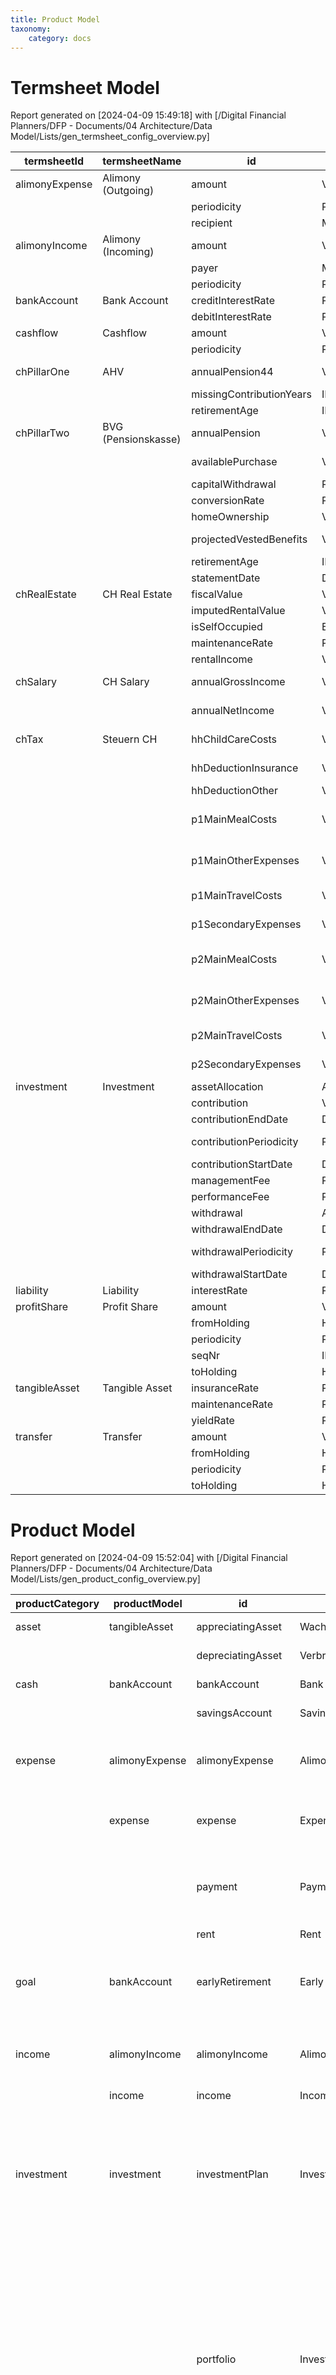 ```yaml
---
title: Product Model
taxonomy:
    category: docs
---
```


# Termsheet Model

Report generated on [2024-04-09 15:49:18] with [/Digital Financial Planners/DFP - Documents/04 Architecture/Data Model/Lists/gen_termsheet_config_overview.py]

| termsheetId | termsheetName | id | type | name | filename |
|---|---|---|---|---|---|
| alimonyExpense | Alimony (Outgoing) | amount | VALUE | Betrag | TermsheetConfig.kt |
|  |  | periodicity | PERIODICITY | Periodizität | TermsheetConfig.kt |
|  |  | recipient | MEMBER | Empfänger | TermsheetConfig.kt |
| alimonyIncome | Alimony (Incoming) | amount | VALUE | Betrag | TermsheetConfig.kt |
|  |  | payer | MEMBER | Zahler | TermsheetConfig.kt |
|  |  | periodicity | PERIODICITY | Periodizität | TermsheetConfig.kt |
| bankAccount | Bank Account | creditInterestRate | PERCENTAGE | Kreditzinssatz | TermsheetConfig.kt |
|  |  | debitInterestRate | PERCENTAGE | Debitzinssatz | TermsheetConfig.kt |
| cashflow | Cashflow | amount | VALUE | Betrag | TermsheetConfig.kt |
|  |  | periodicity | PERIODICITY | Periodizität | TermsheetConfig.kt |
| chPillarOne | AHV | annualPension44 | VALUE | Jährliche Rente (gemäss Tabelle 44) | SwissTermsheetConfig.kt |
|  |  | missingContributionYears | INTEGER | Fehlende Beitragsjahre | SwissTermsheetConfig.kt |
|  |  | retirementAge | INTEGER | Rentenalter (63 .. 70) | SwissTermsheetConfig.kt |
| chPillarTwo | BVG (Pensionskasse) | annualPension | VALUE | Rente | SwissTermsheetConfig.kt |
|  |  | availablePurchase | VALUE | Möglicher Einkauf (auf Rentenalter) | SwissTermsheetConfig.kt |
|  |  | capitalWithdrawal | PERCENTAGE | Kapitalbezug (in %) | SwissTermsheetConfig.kt |
|  |  | conversionRate | PERCENTAGE | Umwandlungssatz | SwissTermsheetConfig.kt |
|  |  | homeOwnership | VALUE | Bezug Wohneigentum | SwissTermsheetConfig.kt |
|  |  | projectedVestedBenefits | VALUE | Prognostiziertes Freizügigkeitsguthaben | SwissTermsheetConfig.kt |
|  |  | retirementAge | INTEGER | Rentenalter (58 .. 65) | SwissTermsheetConfig.kt |
|  |  | statementDate | DATE | Datum des PK Auszugs | SwissTermsheetConfig.kt |
| chRealEstate | CH Real Estate | fiscalValue | VALUE | Fiscal Value | SwissTermsheetConfig.kt |
|  |  | imputedRentalValue | VALUE | Imputed Rental Value | SwissTermsheetConfig.kt |
|  |  | isSelfOccupied | BOOLEAN | Is self occupied? | SwissTermsheetConfig.kt |
|  |  | maintenanceRate | PERCENTAGE | Maintenance Rate | SwissTermsheetConfig.kt |
|  |  | rentalIncome | VALUE | Rental Income (yearly) | SwissTermsheetConfig.kt |
| chSalary | CH Salary | annualGrossIncome | VALUE | Jährliches Bruttoeinkommen | SwissTermsheetConfig.kt |
|  |  | annualNetIncome | VALUE | Jährliches Nettoeinkommen | SwissTermsheetConfig.kt |
| chTax | Steuern CH | hhChildCareCosts | VALUE | HH Kosten Kinderbetreuung | SwissTermsheetConfig.kt |
|  |  | hhDeductionInsurance | VALUE | HH Versicherungsprämien | SwissTermsheetConfig.kt |
|  |  | hhDeductionOther | VALUE | HH Übrige Abzüge | SwissTermsheetConfig.kt |
|  |  | p1MainMealCosts | VALUE | P1 Verpflegungskosten Haupterwerb | SwissTermsheetConfig.kt |
|  |  | p1MainOtherExpenses | VALUE | P1 Übrige Berufsauslagen Haupterwerb | SwissTermsheetConfig.kt |
|  |  | p1MainTravelCosts | VALUE | P1 Fahrkosten Haupterwerb | SwissTermsheetConfig.kt |
|  |  | p1SecondaryExpenses | VALUE | P1 Berufsauslagen Nebenerwerb | SwissTermsheetConfig.kt |
|  |  | p2MainMealCosts | VALUE | P2 Verpflegungskosten Haupterwerb | SwissTermsheetConfig.kt |
|  |  | p2MainOtherExpenses | VALUE | P2 Übrige Berufsauslagen Haupterwerb | SwissTermsheetConfig.kt |
|  |  | p2MainTravelCosts | VALUE | P2 Fahrkosten Haupterwerb | SwissTermsheetConfig.kt |
|  |  | p2SecondaryExpenses | VALUE | P2 Berufsauslagen Nebenerwerb | SwissTermsheetConfig.kt |
| investment | Investment | assetAllocation | ASSET_ALLOCATION | Asset Allocation | TermsheetConfig.kt |
|  |  | contribution | VALUE | Einzahlung | TermsheetConfig.kt |
|  |  | contributionEndDate | DATE | Ende Einzahlung | TermsheetConfig.kt |
|  |  | contributionPeriodicity | PERIODICITY | Periodiziät der Einzahlung | TermsheetConfig.kt |
|  |  | contributionStartDate | DATE | Start Einzahlung | TermsheetConfig.kt |
|  |  | managementFee | PERCENTAGE | Management Fee | TermsheetConfig.kt |
|  |  | performanceFee | PERCENTAGE | Performance Fee | TermsheetConfig.kt |
|  |  | withdrawal | AMOUNT | Auszahlung | TermsheetConfig.kt |
|  |  | withdrawalEndDate | DATE | Ende Auszahlung | TermsheetConfig.kt |
|  |  | withdrawalPeriodicity | PERIODICITY | Periodizität der Auszahlung | TermsheetConfig.kt |
|  |  | withdrawalStartDate | DATE | Start Auszahlung | TermsheetConfig.kt |
| liability | Liability | interestRate | PERCENTAGE | Zinssatz | TermsheetConfig.kt |
| profitShare | Profit Share | amount | VALUE | Betrag | TermsheetConfig.kt |
|  |  | fromHolding | HOLDING | Quelle | TermsheetConfig.kt |
|  |  | periodicity | PERIODICITY | Periodizität | TermsheetConfig.kt |
|  |  | seqNr | INTEGER | Reihenfolge | TermsheetConfig.kt |
|  |  | toHolding | HOLDING | Ziel | TermsheetConfig.kt |
| tangibleAsset | Tangible Asset | insuranceRate | PERCENTAGE | Versicherungskosten | TermsheetConfig.kt |
|  |  | maintenanceRate | PERCENTAGE | Instandhaltungskosten | TermsheetConfig.kt |
|  |  | yieldRate | PERCENTAGE | Zinssatz | TermsheetConfig.kt |
| transfer | Transfer | amount | VALUE | Betrag | TermsheetConfig.kt |
|  |  | fromHolding | HOLDING | Quelle | TermsheetConfig.kt |
|  |  | periodicity | PERIODICITY | Periodizität | TermsheetConfig.kt |
|  |  | toHolding | HOLDING | Ziel | TermsheetConfig.kt |


# Product Model

Report generated on [2024-04-09 15:52:04] with [/Digital Financial Planners/DFP - Documents/04 Architecture/Data Model/Lists/gen_product_config_overview.py]

| productCategory | productModel | id | name | description | taxCode | terms | filename |
|---|---|---|---|---|---|---|---|
| asset | tangibleAsset | appreciatingAsset | Wachstumsvermögenswert | Appreciating Tangible Asset | None |  | AssetConfig.kt |
|  |  | depreciatingAsset | Verbrauchsvermögenswert | Depreciating Tangible Asset | None |  | AssetConfig.kt |
| cash | bankAccount | bankAccount | Bank Account | Bank Account | None | creditInterestRate</br>debitInterestRate | AssetConfig.kt |
|  |  | savingsAccount | Savings Account | Savings Account | None | creditInterestRate</br>debitInterestRate | AssetConfig.kt |
| expense | alimonyExpense | alimonyExpense | Alimony Expense | Financial support for children/ex-spouse (outgoing) | ChTax.AlimonyExpense | periodicity</br> | ContractConfig.kt |
|  | expense | expense | Expense | Recurring expense (typically living costs) | None | periodicity</br> | ContractConfig.kt |
|  |  | payment | Payment | One-time payment (typically larger, f.ex. legal settlement) | None | periodicity</br>frozen</br>hidden</br> | ContractConfig.kt |
|  |  | rent | Rent | Rent | ChTax.ExpenseRent | periodicity</br> | ContractConfig.kt |
| goal | bankAccount | earlyRetirement | Early Retirement |  |  | retirementAge</br>startDate</br>retirementDate</br>impact</br>on</br>expenses? | GoalConfig.kt |
| income | alimonyIncome | alimonyIncome | Alimony Income | Financial support for children/ex-spouse (incoming) | ChTax.AlimonyIncome | periodicity</br> | ContractConfig.kt |
|  | income | income | Income | Income | None | periodicity</br> | ContractConfig.kt |
| investment | investment | investmentPlan | Investment Plan | Investment Plan | None | bond</br>bondInterestRate</br>cash</br>cash</br>cashInterestRate</br>contributionPeriodicity</br>managementFee</br>performanceFee</br>stock</br>stockCapitalGain</br>stockDividendYield | AssetConfig.kt |
|  |  | portfolio | Investment Portfolio | Investment Portfolio | None | bond</br>bondInterestRate</br>cash</br>cash</br>cashInterestRate</br>contribution</br>contributionEndDate</br>contributionPeriodicity</br>contributionStartDate</br>managementFee</br>performanceFee</br>stock</br>stockCapitalGain</br>stockDividendYield</br>withdrawal</br>withdrawalEndDate</br>withdrawalPeriodicity</br>withdrawalStartDate | AssetConfig.kt |
|  |  | savingsPlan | Savings Plan | Savings Plan | None | bond</br>bondInterestRate</br>cash</br>cashInterestRate</br>cashInterestRate</br>contributionPeriodicity</br>managementFee</br>performanceFee</br>stock</br>stockCapitalGain</br>stockDividendYield | AssetConfig.kt |
| liability | liability | None | Liability | Liability | None | interestRate</br> | LiabilityConfig.kt |
|  |  | None | Loan | Loan | None | interestRate</br> | LiabilityConfig.kt |
| mortgage |  | chFirstMortgage | Erste Hypothek | CH First Mortgage | None | interestRate</br> | SwissRealEstateConfig.kt |
|  |  | chSecondMortgage | Zweite Hypothek | CH Second Mortgage | None | interestRate</br> | SwissRealEstateConfig.kt |
| realEstate | chRealEstate | chRealEstate | Immobilie | CH Real Estate | None | maintenanceRate</br> | SwissRealEstateConfig.kt |
| retirement | chPillarOne | chPillarOne | AHV | AHV | None | missingContributionYears</br>retirementAge | SwissPensionConfig.kt |
|  | chPillarTwo | chPillarTwo | Pensionskasse | Pensionskasse | None |  | SwissPensionConfig.kt |
|  | investment | chPillar1ePortfolio | BVG 1e | BVG 1e | ChTax.Investment3a | bond</br>bondInterestRate</br>cash</br>cashInterestRate</br>contribution</br>contributionEndDate</br>contributionPeriodicity</br>contributionStartDate</br>managementFee</br>performanceFee</br>stock</br>stockCapitalGain</br>stockDividendYield</br>withdrawalEndDate</br>withdrawalPeriodicity</br>withdrawalStartDate | SwissPensionConfig.kt |
|  |  | chPillar3aAccount | Säule 3a Konto | Säule 3a Konto | ChTax.Investment3a | bond</br>cashInterestRate</br>cash</br>contribution</br>contributionEndDate</br>contributionPeriodicity</br>contributionStartDate</br>managementFee</br>performanceFee</br>stock</br>withdrawalEndDate</br>withdrawalPeriodicity</br>withdrawalStartDate | SwissPensionConfig.kt |
|  |  | chPillar3aPortfolio | Säule 3a Depot | Säule 3a Depot | ChTax.Investment3a | bond</br>bondInterestRate</br>cash</br>cashInterestRate</br>contributionPeriodicity</br>managementFee</br>performanceFee</br>stock</br>stockCapitalGain</br>stockDividendYield</br>withdrawalPeriodicity | SwissPensionConfig.kt |
| salary | chSalary | chPrimarySalary | Haupterwerbseinkommen | CH Primary Salary | ChTax.SalaryPrimary |  | SwissIncomeConfig.kt |
|  |  | chSecondarySalary | Nebenerwerbseinkommen | CH Secondary Salary | ChTax.SalarySecondary |  | SwissIncomeConfig.kt |
| tax | chTax | None | Steuern CH | Steuern CH | None |  | SwissTaxConfig.kt |
| transfer | profitShare | profitShare | Profit Share | Profit Share (EOY) | None | periodicity</br>frozen</br>hidden</br> | ContractConfig.kt |
|  | transfer | expenditure | Expenditure | One-time, typically larger, expenditure (e.g. car purchase) | None | periodicity</br>frozen</br>hidden</br> | ContractConfig.kt |
|  |  | transfer | Transfer | Recurring, non-contractual, transfer (f.ex. 3a payments) | None | periodicity</br> | ContractConfig.kt |
